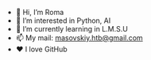 - 👋 Hi, I’m Roma
- 👀 I’m interested in Python, AI
- 🌱 I’m currently learning in L.M.S.U
- 📫 My mail: masovskiy.htb@gmail.com
- ❤️ I love GitHub

<!---
UniMasOffical/UniMasOffical is a ✨ special ✨ repository because its `README.md` (this file) appears on your GitHub profile.
You can click the Preview link to take a look at your changes.
--->
